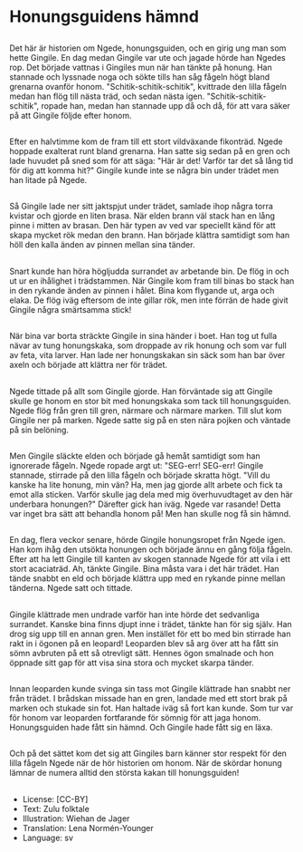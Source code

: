 # Honungsguidens hämnd

##
Det här är historien om Ngede, honungsguiden, och en girig ung man som hette Gingile. En dag medan Gingile var ute och jagade hörde han Ngedes rop. Det började vattnas i Gingiles mun när han tänkte på honung. Han stannade och lyssnade noga och sökte tills han såg fågeln högt bland grenarna ovanför honom. "Schitik-schitik-schitik", kvittrade den lilla fågeln medan han flög till nästa träd, och sedan nästa igen. "Schitik-schitik-schitik", ropade han, medan han stannade upp då och då, för att vara säker på att Gingile följde efter honom.

##
Efter en halvtimme kom de fram till ett stort vildväxande fikonträd. Ngede hoppade exalterat runt bland grenarna. Han satte sig sedan på en gren och lade huvudet på sned som för att säga: "Här är det! Varför tar det så lång tid för dig att komma hit?" Gingile kunde inte se några bin under trädet men han litade på Ngede.

##
Så Gingile lade ner sitt jaktspjut under trädet, samlade ihop några torra kvistar och gjorde en liten brasa. När elden brann väl stack han en lång pinne i mitten av brasan. Den här typen av ved var speciellt känd för att skapa mycket rök medan den brann. Han började klättra samtidigt som han höll den kalla änden av pinnen mellan sina tänder.

##
Snart kunde han höra högljudda surrandet av arbetande bin. De flög in och ut ur en ihålighet i trädstammen. När Gingile kom fram till binas bo stack han in den rykande änden av pinnen i hålet. Bina kom flygande ut, arga och elaka. De flög iväg eftersom de inte gillar rök, men inte förrän de hade givit Gingile några smärtsamma stick!

##
När bina var borta sträckte Gingile in sina händer i boet. Han tog ut fulla nävar av tung honungskaka, som droppade av rik honung och som var full av feta, vita larver. Han lade ner honungskakan sin säck som han bar över axeln och började att klättra ner för trädet.

##
Ngede tittade på allt som Gingile gjorde. Han förväntade sig att Gingile skulle ge honom en stor bit med honungskaka som tack till honungsguiden. Ngede flög från gren till gren, närmare och närmare marken. Till slut kom Gingile ner på marken. Ngede satte sig på en sten nära pojken och väntade på sin belöning.

##
Men Gingile släckte elden och började gå hemåt samtidigt som han ignorerade fågeln. Ngede ropade argt ut: "SEG-err! SEG-err! Gingile stannade, stirrade på den lilla fågeln och började skratta högt. "Vill du kanske ha lite honung, min vän? Ha, men jag gjorde allt arbete och fick ta emot alla sticken. Varför skulle jag dela med mig överhuvudtaget av den här underbara honungen?" Därefter gick han iväg. Ngede var rasande! Detta var inget bra sätt att behandla honom på! Men han skulle nog få sin hämnd.

##
En dag, flera veckor senare, hörde Gingile honungsropet från Ngede igen. Han kom ihåg den utsökta honungen och började ännu en gång följa fågeln. Efter att ha lett Gingile till kanten av skogen stannade Ngede för att vila i ett stort acaciaträd. Ah, tänkte Gingile. Bina måsta vara i det här trädet. Han tände snabbt en eld och började klättra upp med en rykande pinne mellan tänderna. Ngede satt och tittade.

##
Gingile klättrade men undrade varför han inte hörde det sedvanliga surrandet. Kanske bina finns djupt inne i trädet, tänkte han för sig själv. Han drog sig upp till en annan gren. Men instället för ett bo med bin stirrade han rakt in i ögonen på en leopard! Leoparden blev så arg över att ha fått sin sömn avbruten på ett så otrevligt sätt. Hennes ögon smalnade och hon öppnade sitt gap för att visa sina stora och mycket skarpa tänder.

##
Innan leoparden kunde svinga sin tass mot Gingile klättrade han snabbt ner från trädet. I brådskan missade han en gren, landade med ett stort brak på marken och stukade sin fot. Han haltade iväg så fort kan kunde. Som tur var för honom var leoparden fortfarande för sömnig för att jaga honom. Honungsguiden hade fått sin hämnd. Och Gingile hade fått sig en läxa.

##
Och på det sättet kom det sig att Gingiles barn känner stor respekt för den lilla fågeln Ngede när de hör historien om honom. När de skördar honung lämnar de numera alltid den största kakan till honungsguiden!

##
* License: [CC-BY]
* Text: Zulu folktale
* Illustration: Wiehan de Jager
* Translation: Lena Normén-Younger
* Language: sv
